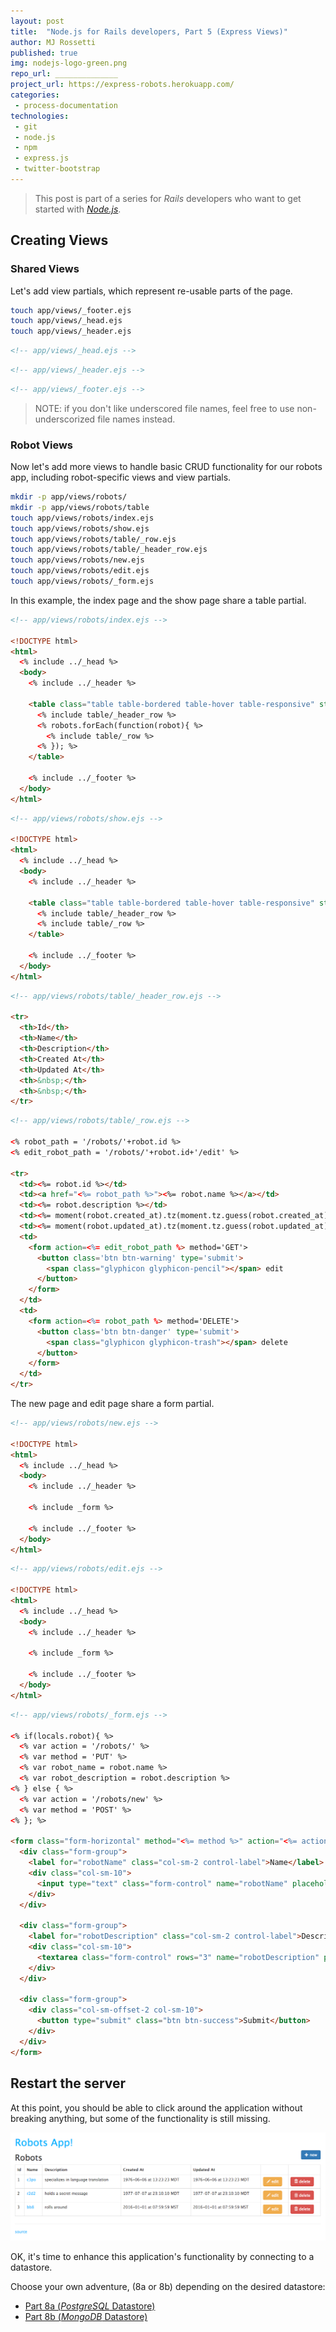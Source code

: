 ```yaml
---
layout: post
title:  "Node.js for Rails developers, Part 5 (Express Views)"
author: MJ Rossetti
published: true
img: nodejs-logo-green.png
repo_url: ______________
project_url: https://express-robots.herokuapp.com/
categories:
 - process-documentation
technologies:
 - git
 - node.js
 - npm
 - express.js
 - twitter-bootstrap
---
```


> This post is part of a series for *Rails* developers who want to get started with [*Node.js*](https://nodejs.org/en/).

## Creating Views

### Shared Views

Let's add view partials, which represent re-usable parts of the page.

```` sh
touch app/views/_footer.ejs
touch app/views/_head.ejs
touch app/views/_header.ejs
````

```` html
<!-- app/views/_head.ejs -->


````

```` html
<!-- app/views/_header.ejs -->

````

```` html
<!-- app/views/_footer.ejs -->

````

> NOTE: if you don't like underscored file names, feel free to use non-underscorized file names instead.

### Robot Views

Now let's add more views to handle basic CRUD functionality for our robots app, including robot-specific views and view partials.

```` sh
mkdir -p app/views/robots/
mkdir -p app/views/robots/table
touch app/views/robots/index.ejs
touch app/views/robots/show.ejs
touch app/views/robots/table/_row.ejs
touch app/views/robots/table/_header_row.ejs
touch app/views/robots/new.ejs
touch app/views/robots/edit.ejs
touch app/views/robots/_form.ejs
````

In this example, the index page and the show page share a table partial.

```` html
<!-- app/views/robots/index.ejs -->

<!DOCTYPE html>
<html>
  <% include ../_head %>
  <body>
    <% include ../_header %>

    <table class="table table-bordered table-hover table-responsive" style="width:100%">
      <% include table/_header_row %>
      <% robots.forEach(function(robot){ %>
        <% include table/_row %>
      <% }); %>
    </table>

    <% include ../_footer %>
  </body>
</html>
````

```` html
<!-- app/views/robots/show.ejs -->

<!DOCTYPE html>
<html>
  <% include ../_head %>
  <body>
    <% include ../_header %>

    <table class="table table-bordered table-hover table-responsive" style="width:100%">
      <% include table/_header_row %>
      <% include table/_row %>
    </table>

    <% include ../_footer %>
  </body>
</html>
````


```` html
<!-- app/views/robots/table/_header_row.ejs -->

<tr>
  <th>Id</th>
  <th>Name</th>
  <th>Description</th>
  <th>Created At</th>
  <th>Updated At</th>
  <th>&nbsp;</th>
  <th>&nbsp;</th>
</tr>
````

```` html
<!-- app/views/robots/table/_row.ejs -->

<% robot_path = '/robots/'+robot.id %>
<% edit_robot_path = '/robots/'+robot.id+'/edit' %>

<tr>
  <td><%= robot.id %></td>
  <td><a href="<%= robot_path %>"><%= robot.name %></a></td>
  <td><%= robot.description %></td>
  <td><%= moment(robot.created_at).tz(moment.tz.guess(robot.created_at)).format('YYYY-MM-DD [at] HH:mm:ss zz') %></td>
  <td><%= moment(robot.updated_at).tz(moment.tz.guess(robot.updated_at)).format('YYYY-MM-DD [at] HH:mm:ss zz') %></td>
  <td>
    <form action=<%= edit_robot_path %> method='GET'>
      <button class='btn btn-warning' type='submit'>
        <span class="glyphicon glyphicon-pencil"></span> edit
      </button>
    </form>
  </td>
  <td>
    <form action=<%= robot_path %> method='DELETE'>
      <button class='btn btn-danger' type='submit'>
        <span class="glyphicon glyphicon-trash"></span> delete
      </button>
    </form>
  </td>
</tr>
````

The new page and edit page share a form partial.

```` html
<!-- app/views/robots/new.ejs -->

<!DOCTYPE html>
<html>
  <% include ../_head %>
  <body>
    <% include ../_header %>

    <% include _form %>

    <% include ../_footer %>
  </body>
</html>
````

```` html
<!-- app/views/robots/edit.ejs -->

<!DOCTYPE html>
<html>
  <% include ../_head %>
  <body>
    <% include ../_header %>

    <% include _form %>

    <% include ../_footer %>
  </body>
</html>
````

```` html
<!-- app/views/robots/_form.ejs -->

<% if(locals.robot){ %>
  <% var action = '/robots/' %>
  <% var method = 'PUT' %>
  <% var robot_name = robot.name %>
  <% var robot_description = robot.description %>
<% } else { %>
  <% var action = '/robots/new' %>
  <% var method = 'POST' %>
<% }; %>

<form class="form-horizontal" method="<%= method %>" action="<%= action %>">
  <div class="form-group">
    <label for="robotName" class="col-sm-2 control-label">Name</label>
    <div class="col-sm-10">
      <input type="text" class="form-control" name="robotName" placeholder="My Robot" value="<%= robot_name %>">
    </div>
  </div>

  <div class="form-group">
    <label for="robotDescription" class="col-sm-2 control-label">Description</label>
    <div class="col-sm-10">
      <textarea class="form-control" rows="3" name="robotDescription" placeholder="All the things..."><%= robot_description %></textarea>
    </div>
  </div>

  <div class="form-group">
    <div class="col-sm-offset-2 col-sm-10">
      <button type="submit" class="btn btn-success">Submit</button>
    </div>
  </div>
</form>
````



















## Restart the server

At this point, you should be able to click around the application without breaking anything, but some of the functionality is still missing.

![robots app index page screenshot](/img/posts/express-robots-index.png)

OK, it's time to enhance this application's functionality by connecting to a datastore.

Choose your own adventure, (8a or 8b) depending on the desired datastore:

 + [Part 8a (*PostgreSQL* Datastore)](/process-documentation/2016/04/09/node-for-rails-developers-part-6a-express-postgresql-datastore)
 + [Part 8b (*MongoDB* Datastore)](/process-documentation/2016/04/09/node-for-rails-developers-part-6b-express-mongodb-datastore)

